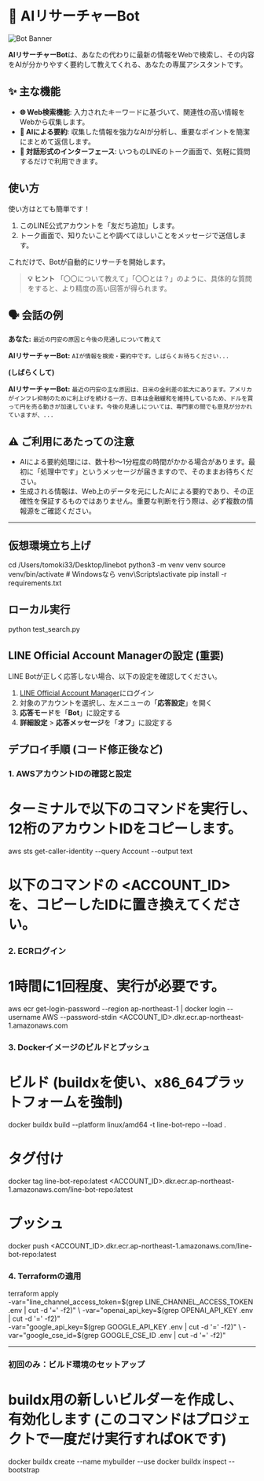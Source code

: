 # 🤖 AIリサーチャーBot

![Bot Banner](https://user-images.githubusercontent.com/8409099/200548054-882e3262-843a-439a-a4a9-635346a75791.png)

**AIリサーチャーBot**は、あなたの代わりに最新の情報をWebで検索し、その内容をAIが分かりやすく要約して教えてくれる、あなたの専属アシスタントです。

## ✨ 主な機能

-   **🌐 Web検索機能**: 入力されたキーワードに基づいて、関連性の高い情報をWebから収集します。
-   **🧠 AIによる要約**: 収集した情報を強力なAIが分析し、重要なポイントを簡潔にまとめて返信します。
-   **💬 対話形式のインターフェース**: いつものLINEのトーク画面で、気軽に質問するだけで利用できます。

## 使い方

使い方はとても簡単です！

1.  このLINE公式アカウントを「友だち追加」します。
2.  トーク画面で、知りたいことや調べてほしいことをメッセージで送信します。

これだけで、Botが自動的にリサーチを開始します。

> **💡 ヒント**
> 「〇〇について教えて」「〇〇とは？」のように、具体的な質問をすると、より精度の高い回答が得られます。

## 🗣️ 会話の例

**あなた:**
`最近の円安の原因と今後の見通しについて教えて`

**AIリサーチャーBot:**
`AIが情報を検索・要約中です。しばらくお待ちください...`

**(しばらくして)**

**AIリサーチャーBot:**
`最近の円安の主な原因は、日米の金利差の拡大にあります。アメリカがインフレ抑制のために利上げを続ける一方、日本は金融緩和を維持しているため、ドルを買って円を売る動きが加速しています。今後の見通しについては、専門家の間でも意見が分かれていますが、...`

## ⚠️ ご利用にあたっての注意

-   AIによる要約処理には、数十秒〜1分程度の時間がかかる場合があります。最初に「処理中です」というメッセージが届きますので、そのままお待ちください。
-   生成される情報は、Web上のデータを元にしたAIによる要約であり、その正確性を保証するものではありません。重要な判断を行う際は、必ず複数の情報源をご確認ください。

---

## 仮想環境立ち上げ
cd /Users/tomoki33/Desktop/linebot
python3 -m venv venv
source venv/bin/activate  # Windowsなら venv\Scripts\activate
pip install -r requirements.txt

## ローカル実行
python test_search.py

## LINE Official Account Managerの設定 (重要)
LINE Botが正しく応答しない場合、以下の設定を確認してください。
1. [LINE Official Account Manager](https://www.linebiz.com/jp/login/)にログイン
2. 対象のアカウントを選択し、左メニューの「**応答設定**」を開く
3. **応答モード**を「**Bot**」に設定する
4. **詳細設定** > **応答メッセージ**を「**オフ**」に設定する

## デプロイ手順 (コード修正後など)

### 1. AWSアカウントIDの確認と設定
# ターミナルで以下のコマンドを実行し、12桁のアカウントIDをコピーします。
aws sts get-caller-identity --query Account --output text

# 以下のコマンドの <ACCOUNT_ID> を、コピーしたIDに置き換えてください。

### 2. ECRログイン
# 1時間に1回程度、実行が必要です。
aws ecr get-login-password --region ap-northeast-1 | docker login --username AWS --password-stdin <ACCOUNT_ID>.dkr.ecr.ap-northeast-1.amazonaws.com

### 3. Dockerイメージのビルドとプッシュ
# ビルド (buildxを使い、x86_64プラットフォームを強制)
docker buildx build --platform linux/amd64 -t line-bot-repo --load .

# タグ付け
docker tag line-bot-repo:latest <ACCOUNT_ID>.dkr.ecr.ap-northeast-1.amazonaws.com/line-bot-repo:latest

# プッシュ
docker push <ACCOUNT_ID>.dkr.ecr.ap-northeast-1.amazonaws.com/line-bot-repo:latest

### 4. Terraformの適用
terraform apply \
  -var="line_channel_access_token=$(grep LINE_CHANNEL_ACCESS_TOKEN .env | cut -d '=' -f2)" \
  -var="openai_api_key=$(grep OPENAI_API_KEY .env | cut -d '=' -f2)" \
  -var="google_api_key=$(grep GOOGLE_API_KEY .env | cut -d '=' -f2)" \
  -var="google_cse_id=$(grep GOOGLE_CSE_ID .env | cut -d '=' -f2)"

---
### 初回のみ：ビルド環境のセットアップ
# buildx用の新しいビルダーを作成し、有効化します (このコマンドはプロジェクトで一度だけ実行すればOKです)
docker buildx create --name mybuilder --use
docker buildx inspect --bootstrap

